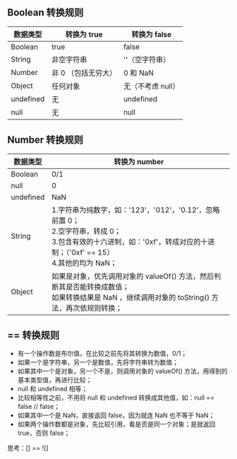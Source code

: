 ## Boolean 转换规则
|数据类型|转换为 true|转换为 false|
| --- | --- | --- |
|Boolean|true|false|
|String|非空字符串|''（空字符串）|
|Number|非 0 （包括无穷大）|0 和 NaN|
|Object|任何对象|无（不考虑 null）|
|undefined|无|undefined|
|null|无|null|

## Number 转换规则
|数据类型|转换为 number|
| --- | --- |
|Boolean|0/1|
|null|0|
|undefined|NaN|
|String|1.字符串为纯数字，如：'123'，'012'，'0.12'，忽略前置 0；<br/> 2.空字符串，转成 0；<br/> 3.包含有效的十六进制，如：'0xf'，转成对应的十进制；（'0xf' == 15）<br/> 4.其他的均为 NaN；|
|Object|如果是对象，优先调用对象的 valueOf() 方法，然后判断其是否能转换成数值；<br/> 如果转换结果是 NaN ，继续调用对象的 toString() 方法，再次依规则转换；<br/>|

## == 转换规则
* 有一个操作数是布尔值，在比较之前先将其转换为数值，0/1；
* 如果一个是字符串，另一个是数值，先将字符串转为数值；
* 如果其中一个是对象，另一个不是，则调用对象的 valueOf() 方法，用得到的基本类型值，再进行比较；
* null 和 undefined 相等；
* 比较相等性之前，不用将 null 和 undefined 转换成其他值，如：null == false // false；
* 如果其中一个是 NaN，直接返回 false，因为就连 NaN 也不等于 NaN；
* 如果两个操作数都是对象，先比较引用，看是否是同一个对象；是就返回 true，否则 false；

思考：[] == ![]